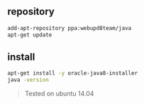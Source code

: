 ## repository

```bash
add-apt-repository ppa:webupd8team/java
apt-get update
```

## install

```bash
apt-get install -y oracle-java8-installer
java -version
```

> Tested on ubuntu 14.04